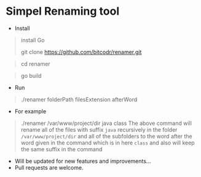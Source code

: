 # Simpel Renaming tool

* Install

> install Go
>
> git clone https://github.com/bitcodr/renamer.git

> cd renamer

> go build


* Run

> ./renamer folderPath filesExtension afterWord

* For example
> ./renamer /var/www/project/dir java class
The above command will rename all of the files with suffix `java` recursively in the folder `/var/www/project/dir` and all of the subfolders to the word after the word given in the command which is in here `class` and also will keep the same suffix in the command




- Will be updated for new features and improvements...
- Pull requests are welcome.

